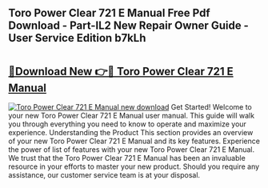 ## Toro Power Clear 721 E Manual Free Pdf Download - Part-IL2 New Repair Owner Guide - User Service Edition b7kLh

# <h2><a href="http://bc33774.oget.top/?id=Toro+Power+Clear+721+E+Manual">🔗Download New 👉🔴 Toro Power Clear 721 E Manual</a></h2>

[![Toro Power Clear 721 E Manual new download](https://i.imgur.com/5g1atiW.png)](http://bc33774.oget.top/?id=Toro+Power+Clear+721+E+Manual)
Get Started! Welcome to your new Toro Power Clear 721 E Manual user manual. This guide will walk you through everything you need to know to operate and maximize your experience. Understanding the Product This section provides an overview of your new Toro Power Clear 721 E Manual and its key features. Experience the power of list of features with your new Toro Power Clear 721 E Manual. We trust that the Toro Power Clear 721 E Manual has been an invaluable resource in your efforts to master your new product. Should you require any assistance, our customer service team is at your disposal.
